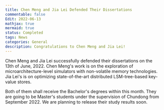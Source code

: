 ```yaml
---
title: Chen Meng and Jia Lei Defended Their Dissertations
commentable: false
Edit: 2022-06-13
mathjax: true
mermaid: true
status: Completed
tags: News
categories: General 
description: Congratulations to Chen Meng and Jia Lei!
---
```


<p>Chen Meng and Jia Lei successfully defended their dissertations on the 13th of June, 2022. Chen Meng's work is on the exploration of microarchitecture-level simulators with non-volatile memory technologies. Jia Lei's is on optimizing state-of-the-art distributed LSM-tree-based key-value stores.</p>

<p>Both of them shall receive the Bachelor's degrees within this month. They are going to be Master's students under the supervision of Chundong from September 2022. We are planning to release their study results soon.</p>
